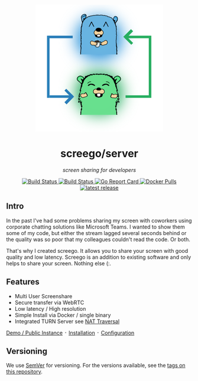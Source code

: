 <p align="center">
    <a href="https://screego.net">
        <img src="docs/logo.png" />
    </a>
</p>


<h1 align="center">screego/server</h1>
<p align="center"><i>screen sharing for developers</i></p>

<p align="center">
    <a href="https://github.com/breadchris/share/screenshare/actions?query=workflow%3Abuild">
        <img alt="Build Status" src="https://github.com/breadchris/share/screenshare/workflows/build/badge.svg">
    </a> 
    <a href="https://github.com/breadchris/share/screenshare/pkgs/container/server">
        <img alt="Build Status" src="https://img.shields.io/badge/dynamic/json?url=https%3A%2F%2Fraw.githubusercontent.com%2Fipitio%2Fghcr-pulls%2Fmaster%2Findex.json&query=%24%5B%3F(%40.owner%3D%3D%22screego%22%20%26%26%20%40.repo%3D%3D%22server%22%20%26%26%20%40.image%3D%3D%22server%22)%5D.pulls&logo=github&label=pulls">
    </a> 
    <a href="https://goreportcard.com/report/github.com/breadchris/share/screenshare">
        <img alt="Go Report Card" src="https://goreportcard.com/badge/github.com/breadchris/share/screenshare">
    </a>
    <a href="https://hub.docker.com/r/screego/server">
        <img alt="Docker Pulls" src="https://img.shields.io/docker/pulls/screego/server.svg">
    </a>
    <a href="https://github.com/breadchris/share/screenshare/releases/latest">
        <img alt="latest release" src="https://img.shields.io/github/release/screego/server.svg">
    </a>
</p>

## Intro

In the past I've had some problems sharing my screen with coworkers using
corporate chatting solutions like Microsoft Teams. I wanted to show them some
of my code, but either the stream lagged several seconds behind or the quality
was so poor that my colleagues couldn't read the code. Or both.

That's why I created screego. It allows you to share your screen with good
quality and low latency. Screego is an addition to existing software and 
only helps to share your screen. Nothing else (:.

## Features

* Multi User Screenshare
* Secure transfer via WebRTC
* Low latency / High resolution
* Simple Install via Docker / single binary
* Integrated TURN Server see [NAT Traversal](https://screego.net/#/nat-traversal)

[Demo / Public Instance](https://app.screego.net/) ᛫ [Installation](https://screego.net/#/install) ᛫ [Configuration](https://screego.net/#/config) 

## Versioning

We use [SemVer](http://semver.org/) for versioning. For the versions available, see the
[tags on this repository](https://github.com/breadchris/share/screenshare/tags).
